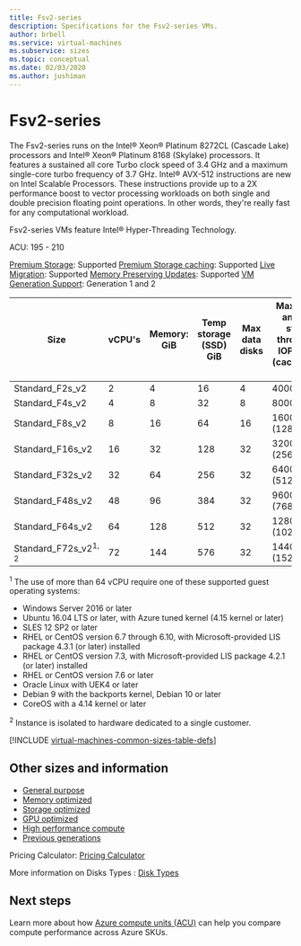 ```yaml
---
title: Fsv2-series
description: Specifications for the Fsv2-series VMs.
author: brbell
ms.service: virtual-machines
ms.subservice: sizes
ms.topic: conceptual
ms.date: 02/03/2020
ms.author: jushiman
---
```


# Fsv2-series

The Fsv2-series runs on the Intel® Xeon® Platinum 8272CL (Cascade Lake) processors and Intel® Xeon® Platinum 8168 (Skylake) processors. It features a sustained all core Turbo clock speed of 3.4 GHz and a maximum single-core turbo frequency of 3.7 GHz. Intel® AVX-512 instructions are new on Intel Scalable Processors. These instructions provide up to a 2X performance boost to vector processing workloads on both single and double precision floating point operations. In other words, they're really fast for any computational workload.

Fsv2-series VMs feature Intel® Hyper-Threading Technology.

ACU: 195 - 210

[Premium Storage](premium-storage-performance.md): Supported
[Premium Storage caching](premium-storage-performance): Supported
[Live Migration](maintenance-and-updates.md): Supported
[Memory Preserving Updates](maintenance-and-updates.md): Supported
[VM Generation Support](generation-2.md): Generation 1 and 2

| Size | vCPU's | Memory: GiB | Temp storage (SSD) GiB | Max data disks | Max cached and temp storage throughput: IOPS/MBps (cache size in GiB) | Max uncached disk throughput: IOPS/MBps | Max NICs|Expected network bandwidth (Mbps) |
|---|---|---|---|---|---|---|---|---|
| Standard_F2s_v2  | 2  | 4   | 16  | 4  | 4000/31 (32)       | 3200/47    | 2|875   |
| Standard_F4s_v2  | 4  | 8   | 32  | 8  | 8000/63 (64)       | 6400/95    | 2|1750  |
| Standard_F8s_v2  | 8  | 16  | 64  | 16 | 16000/127 (128)    | 12800/190  | 4|3500  |
| Standard_F16s_v2 | 16 | 32  | 128 | 32 | 32000/255 (256)    | 25600/380  | 4|7000  |
| Standard_F32s_v2 | 32 | 64  | 256 | 32 | 64000/512 (512)    | 51200/750  | 8|14000 |
| Standard_F48s_v2 | 48 | 96  | 384 | 32 | 96000/768 (768)    | 76800/1100 | 8|21000 |
| Standard_F64s_v2 | 64 | 128 | 512 | 32 | 128000/1024 (1024) | 80000/1100 | 8|28000 |
| Standard_F72s_v2<sup>1, 2</sup> | 72 | 144 | 576 | 32 | 144000/1152 (1520) | 80000/1100 | 8|30000 |

<sup>1</sup> The use of more than 64 vCPU require one of these supported guest operating systems:

- Windows Server 2016 or later
- Ubuntu 16.04 LTS or later, with Azure tuned kernel (4.15 kernel or later)
- SLES 12 SP2 or later
- RHEL or CentOS version 6.7 through 6.10, with Microsoft-provided LIS package 4.3.1 (or later) installed
- RHEL or CentOS version 7.3, with Microsoft-provided LIS package 4.2.1 (or later) installed
- RHEL or CentOS version 7.6 or later
- Oracle Linux with UEK4 or later
- Debian 9 with the backports kernel, Debian 10 or later
- CoreOS with a 4.14 kernel or later

<sup>2</sup> Instance is isolated to hardware dedicated to a single customer.

[!INCLUDE [virtual-machines-common-sizes-table-defs](../../includes/virtual-machines-common-sizes-table-defs.md)]

## Other sizes and information

- [General purpose](sizes-general.md)
- [Memory optimized](sizes-memory.md)
- [Storage optimized](sizes-storage.md)
- [GPU optimized](sizes-gpu.md)
- [High performance compute](sizes-hpc.md)
- [Previous generations](sizes-previous-gen.md)

Pricing Calculator: [Pricing Calculator](https://azure.microsoft.com/pricing/calculator/)

More information on Disks Types : [Disk Types](./disks-types.md#ultra-disk)


## Next steps

Learn more about how [Azure compute units (ACU)](acu.md) can help you compare compute performance across Azure SKUs.